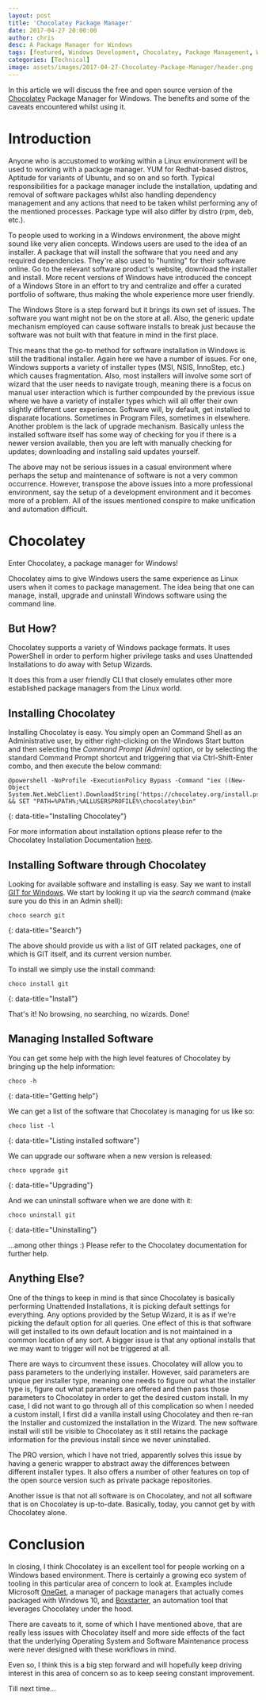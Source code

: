 ```yaml
---
layout: post
title: 'Chocolatey Package Manager'
date: 2017-04-27 20:00:00
author: chris
desc: A Package Manager for Windows
tags: [featured, Windows Development, Chocolatey, Package Management, Windows]
categories: [Technical]
image: assets/images/2017-04-27-Chocolatey-Package-Manager/header.png
---
```


In this article we will discuss the free and open source version of the [Chocolatey](https://chocolatey.org/) Package Manager for Windows. The benefits and some of the caveats encountered whilst using it.

<!--more-->

Introduction
============

Anyone who is accustomed to working within a Linux environment will be used to working with a package manager. YUM for Redhat-based distros, Aptitude for variants of Ubuntu, and so on and so forth. Typical responsibilities for a package manager include the installation, updating and removal of software packages whilst also handling dependency management and any actions that need to be taken whilst performing any of the mentioned processes. Package type will also differ by distro (rpm, deb, etc.).

To people used to working in a Windows environment, the above might sound like very alien concepts. Windows users are used to the idea of an installer. A package that will install the software that you need and any required dependencies. They're also used to "hunting" for their software online. Go to the relevant software product's website, download the installer and install. More recent versions of Windows have introduced the concept of a Windows Store in an effort to try and centralize and offer a curated portfolio of software, thus making the whole experience more user friendly.

The Windows Store is a step forward but it brings its own set of issues. The software you want might not be on the store at all. Also, the generic update mechanism employed can cause software installs to break just because the software was not built with that feature in mind in the first place.

This means that the go-to method for software installation in Windows is still the traditional installer. Again here we have a number of issues. For one, Windows supports a variety of installer types (MSI, NSIS, InnoStep, etc.) which causes fragmentation. Also, most installers will involve some sort of wizard that the user needs to navigate trough, meaning there is a focus on manual user interaction which is further compounded by the previous issue where we have a variety of installer types which will all offer their own slightly different user experience. Software will, by default, get installed to disparate locations. Sometimes in Program Files, sometimes in elsewhere. Another problem is the lack of upgrade mechanism. Basically unless the installed software itself has some way of checking for you if there is a newer version available, then you are left with manually checking for updates; downloading and installing said updates yourself.

The above may not be serious issues in a casual environment where perhaps the setup and maintenance of software is not a very common occurrence. However, transpose the above issues into a more professional environment, say the setup of a development environment and it becomes more of a problem. All of the issues mentioned conspire to make unification and automation difficult. 

Chocolatey
==========

Enter Chocolatey, a package manager for Windows!

Chocolatey aims to give Windows users the same experience as Linux users when it comes to package management. The idea being that one can manage, install, upgrade and uninstall Windows software using the command line.

But How?
--------

Chocolatey supports a variety of Windows package formats. It uses PowerShell in order to perform higher privilege tasks and uses Unattended Installations to do away with Setup Wizards.

It does this from a user friendly CLI that closely emulates other more established package managers from the Linux world.

Installing Chocolatey
---------------------

Installing Chocolatey is easy. You simply open an Command Shell as an Administrative user, by either right-clicking on the Windows Start button and then selecting the *Command Prompt (Admin)* option, or by selecting the standard Command Prompt shortcut and triggering that via Ctrl-Shift-Enter combo, and then execute the below command:

```
@powershell -NoProfile -ExecutionPolicy Bypass -Command "iex ((New-Object System.Net.WebClient).DownloadString('https://chocolatey.org/install.ps1'))" && SET "PATH=%PATH%;%ALLUSERSPROFILE%\chocolatey\bin"
```
{: data-title="Installing Chocolatey"}

For more information about installation options please refer to the Chocolatey Installation Documentation [here](https://chocolatey.org/install).

Installing Software through Chocolatey
--------------------------------------

Looking for available software and installing is easy. Say we want to install [GIT for Windows](https://git-scm.com/download/win). We start by looking it up via the *search* command (make sure you do this in an Admin shell):

```
choco search git
```
{: data-title="Search"}

The above should provide us with a list of GIT related packages, one of which is GIT itself, and its current version number.

To install we simply use the install command:

```
choco install git
```
{: data-title="Install"}

That's it! No browsing, no searching, no wizards. Done!

Managing Installed Software
---------------------------

You can get some help with the high level features of Chocolatey by bringing up the help information:

```
choco -h
```
{: data-title="Getting help"}

We can get a list of the software that Chocolatey is managing for us like so:

```
choco list -l
```
{: data-title="Listing installed software"}

We can upgrade our software when a new version is released:

```
choco upgrade git
```
{: data-title="Upgrading"}

And we can uninstall software when we are done with it:

```
choco uninstall git
```
{: data-title="Uninstalling"}

...among other things :) Please refer to the Chocolatey documentation for further help.

Anything Else?
--------------

One of the things to keep in mind is that since Chocolatey is basically performing Unattended Installations, it is picking default settings for everything. Any options provided by the Setup Wizard, it is as if we're picking the default option for all queries. One effect of this is that software will get installed to its own default location and is not maintained in a common location of any sort. A bigger issue is that any optional installs that we may want to trigger will not be triggered at all. 

There are ways to circumvent these issues. Chocolatey will allow you to pass parameters to the underlying installer. However, said parameters are unique per installer type, meaning one needs to figure out what the installer type is, figure out what parameters are offered and then pass those parameters to Chocolatey in order to get the desired custom install. In my case, I did not want to go through all of this complication so when I needed a custom install, I first did a vanilla install using Chocolatey and then re-ran the Installer and customized the installation in the Wizard. The new software install will still be visible to Chocolatey as it still retains the package information for the previous install since we never uninstalled.

The PRO version, which I have not tried, apparently solves this issue by having a generic wrapper to abstract away the differences between different installer types. It also offers a number of other features on top of the open source version such as private package repositories.

Another issue is that not all software is on Chocolatey, and not all software that is on Chocolatey is up-to-date. Basically, today, you cannot get by with Chocolatey alone.

Conclusion
==========

In closing, I think Chocolatey is an excellent tool for people working on a Windows based environment. There is certainly a growing eco system of tooling in this particular area of concern to look at. Examples include Microsoft [OneGet](https://github.com/oneget/oneget), a manager of package managers that actually comes packaged with Windows 10, and [Boxstarter](http://www.boxstarter.org/), an automation tool that leverages Chocolatey under the hood.

There are caveats to it, some of which I have mentioned above, that are really less issues with Chocolatey itself and more side effects of the fact that the underlying Operating System and Software Maintenance process were never designed with these workflows in mind.

Even so, I think this is a big step forward and will hopefully keep driving interest in this area of concern so as to keep seeing constant improvement.

Till next time...
